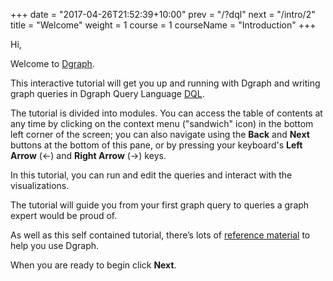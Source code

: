 +++
date = "2017-04-26T21:52:39+10:00"
prev = "/?dql"
next = "/intro/2"
title = "Welcome"
weight = 1
course = 1
courseName = "Introduction"
+++

Hi,

Welcome to [Dgraph](https://dgraph.io).

<!---
Dgraph is a distributed graph database, designed to scale from a single machine to data centers.

Before using Dgraph in your own projects, you’ll need to know about
graph databases and how to query Dgraph.
-->

This interactive tutorial will get you up and running with Dgraph and writing
graph queries in Dgraph Query Language [DQL](https://docs.dgraph.io/dql).


The tutorial is divided into modules. You can access the table of contents at
any time by clicking on the context menu ("sandwich" icon) in the bottom left corner
of the screen; you can also navigate using the **Back** and **Next** buttons
at the bottom of this pane, or by pressing your keyboard's
**Left Arrow** (&#8592;) and **Right Arrow** (&#8594;) keys.

In this tutorial, you can run and edit the queries and interact with the
visualizations.

The tutorial will guide you from your first graph query to queries a graph
expert would be proud of.

As well as this self contained tutorial, there’s lots of
[reference material](https://dgraph.io/docs/) to help you use Dgraph.

When you are ready to begin click **Next**.
